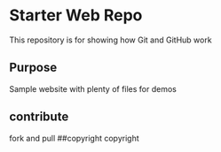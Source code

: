 # Starter Web Repo

This repository is for showing how Git and GitHub work

## Purpose

Sample website with plenty of files for demos

## contribute
fork and pull
##copyright
copyright